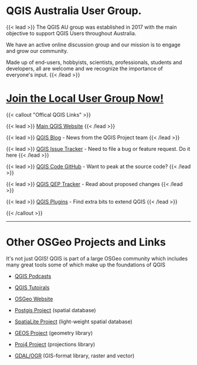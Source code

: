 # QGIS Australia User Group.


{{< lead >}}
The QGIS AU group was established in 2017 with the main objective to support QGIS Users throughout Australia. 

We have an active online discussion group and our mission is to engage and grow our community. 

Made up of end-users, hobbyists, scientists, professionals, students and developers, all are welcome and we recognize the importance of everyone's input.
{{< /lead >}}

# **[Join the Local User Group Now!](https://groups.google.com/g/australian-qgis-user-group?pli=1)**


{{< callout "Offical QGIS Links" >}}


{{< lead >}}
[Main QGIS Website](http://www.qgis.org/)
{{< /lead >}}

{{< lead >}}
 [QGIS Blog](http://blog.qgis.org/) - News from the QGIS Project team
{{< /lead >}}

{{< lead >}}
 [QGIS Issue Tracker](http://hub.qgis.org/) -
Need to file a bug or feature request. Do it here
{{< /lead >}}

{{< lead >}}
 [QGIS Code GitHub](https://github.com/qgis/) - Want to peak at the source code?
{{< /lead >}}

{{< lead >}}
 [QGIS QEP Tracker](https://github.com/qgis/QGIS-Enhancement-Proposals/issues) - Read about proposed changes
{{< /lead >}}

{{< lead >}}
 [QGIS Plugins](https://plugins.qgis.org/plugins/) - Find extra bits to extend QGIS
{{< /lead >}}

{{< /callout >}}

<hr/>

# Other OSGeo Projects and Links

It's not just QGIS! QGIS is part of a large OSGeo community which includes many great tools some of which make up the foundations of QGIS

- [QGIS Podcasts](http://qgispodcast.libsyn.com/)
- [QGIS Tutoirals](https://www.qgistutorials.com/en/)
- [OSGeo Website](http://www.osgeo.org/)
- [Postgis Project](http://www.postgis.org/) (spatial database)
- [SpatiaLite Project](http://www.gaia-gis.it/gaia-sins/index.html) (light-weight spatial database)

- [GEOS Project](http://trac.osgeo.org/geos/) (geometry library)
- [Proj4 Project](http://trac.osgeo.org/proj/) (projections library)
- [GDAL/OGR](http://www.gdal.org/) (GIS-format library, raster and vector)
